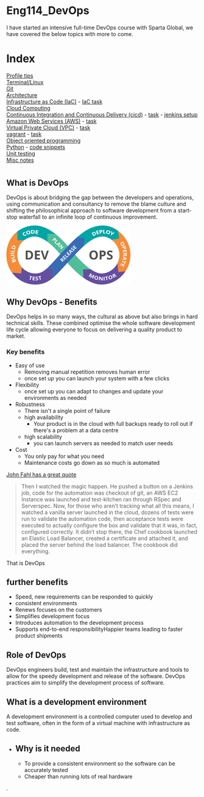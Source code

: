 # Eng114_DevOps
I have started an intensive full-time DevOps course with Sparta Global, we have covered the below topics with more to come.

# Index
[Profile tips](/Documentation/docs/profile_tips.md)  
[Terminal/Linux](/Documentation/docs/terminal.md)  
[Git](/Documentation/docs/git_readme.md)  
[Architecture](/Documentation/docs/Architecture.md)  
[Infrastructure as Code (IaC)](/Documentation/docs/IaC.md) - [IaC task](/Documentation/docs/IaC_task.md)  
[Cloud Computing](/Documentation/docs/cloud_computing.md)  
[Continuous Integration and Continuous Delivery (cicd)](/Documentation/docs/cicd.md) - [task](/Documentation/docs/cicd_task.md) - [jenkins setup](/Documentation/docs/jenkins_task.md)  
[Amazon Web Services (AWS)](/Documentation/docs/aws.md) - [task](/Documentation/docs/aws_task.md)  
[Virtual Private Cloud (VPC)](/Documentation/docs/vpc.md) - [task](/Documentation/docs/vpc_task.md)  
[vagrant](/Documentation/docs/vagrant.md) - [task](/Documentation/docs/vagrant_task.md)  
[Object oriented programming](/Documentation/docs/oop.md)  
[Python](/Documentation/docs/python_readme.md) - [code snippets](/Python/)  
[Unit testing](/Documentation/docs/unit_testing.md)  
[Misc notes](/Documentation/docs/misc.md)  
#

## What is DevOps  
DevOps is about bridging the gap between the developers and operations, using communication and consultancy to remove the blame culture and shifting the philosophical approach to software development from a start-stop waterfall to an infinite loop of continuous improvement.

![DevOps loop](/Documentation/resources/devops/devops_loop.png)

## Why DevOps - Benefits
DevOps helps in so many ways, the cultural as above but also brings in hard technical skills. These combined optimise the whole software development life cycle allowing everyone to focus on delivering a quality product to market.

### Key benefits
- Easy of use
    - Removing manual repetition removes human error
    - once set up you can launch your system with a few clicks
- Flexibility
    - once set up you can adapt to changes and update your environments as needed
- Robustness
    - There isn't a single point of failure
    - high availability
        - Your product is in the cloud with full backups ready to roll out if there's a problem at a data centre
    - high scalability
        - you can launch servers as needed to match user needs
- Cost
    - You only pay for what you need
    - Maintenance costs go down as so much is automated

[John Fahl has a great quote](https://medium.com/@jvftuo/my-journey-to-devops-eb655684a814)
>Then I watched the magic happen. He pushed a button on a Jenkins job, code for the automation was checkout of git, an AWS EC2 Instance was launched and test-kitchen ran through RSpec and Serverspec. Now, for those who aren’t tracking what all this means, I watched a vanilla server launched in the cloud, dozens of tests were run to validate the automation code, then acceptance tests were executed to actually configure the box and validate that it was, in fact, configured correctly. It didn’t stop there, the Chef cookbook launched an Elastic Load Balancer, created a certificate and attached it, and placed the server behind the load balancer. The cookbook did everything.

That is DevOps

## further benefits
- Speed, new requirements can be responded to quickly
- consistent environments
- Renews focuses on the customers
- Simplifies development focus
- Introduces automation to the development process
- Supports end-to-end responsibilityHappier teams leading to faster product shipments

## Role of DevOps
DevOps engineers build, test and maintain the infrastructure and tools to allow for the speedy development and release of the software. DevOps practices aim to simplify the development process of software.

## What is a development environment
A development environment is a controlled computer used to develop and test software, often in the form of a virtual machine with infrastructure as code.

- ## Why is it needed
    - To provide a consistent environment so the software can be accurately tested
    - Cheaper than running lots of real hardware

.